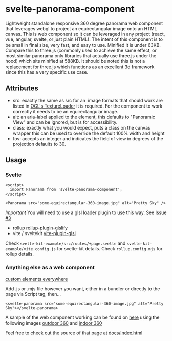 # svelte-panorama-component

Lightweight standalone responsive 360 degree panorama web component that leverages webgl to project an equirectangular image onto an HTML canvas. This is web component so it can be leveraged in any project (react, vue, angular, svelte, or just plain HTML). The intent of this component is to be small in final size, very fast, and easy to use. Minified it is under 63KB. Compare this to three.js (commonly used to achieve the same effect, or most similar panorama only libraries that actually use three.js under the hood) which sits minified at 588KB. It should be noted this is not a replacement for three.js which functions as an excellent 3d framework since this has a very specific use case.

## Attributes

- src: exactly the same as src for an <img> image formats that should work are listed in [OGL's TextureLoader](https://github.com/oframe/ogl/blob/0da03dd187f585d74975a50888dca0f75c3e409a/src/extras/TextureLoader.js#L81) it is required. For the component to work correctly it needs to be an equirectangular image.
- alt: an aria-label applied to the element, this defaults to "Panoramic View" and can be ignored, but is for accessibility.
- class: exactly what you would expect, puts a class on the canvas wrapper this can be used to override the default 100% width and height
- fov: accepts an integer and indicates the field of view in degrees of the projection defaults to 30.

## Usage

### Svelte

```
<script>
  import Panorama from 'svelte-panorama-component';
</script>

<Panorama src="some-equirectangular-360-image.jpg" alt="Pretty Sky" />
```

*Important* You will need to use a glsl loader plugin to use this way. See Issue [#3](https://github.com/vipero07/svelte-panorama/issues/3)
 - rollup [rollup-plugin-glslify](https://www.npmjs.com/package/rollup-plugin-glslify)
 - vite / sveltekit [vite-plugin-glsl](https://www.npmjs.com/package/vite-plugin-glsl)

Check `svelte-kit-example/src/routes/+page.svelte` and `svelte-kit-example/vite.config.js` for svelte-kit details. Check `rollup.config.mjs` for rollup details.

### Anything else as a web component

[custom elements everywhere](https://custom-elements-everywhere.com/)

Add .js or .mjs file however you want, either in a bundler or directly to the page via Script tag, then...

```
<svelte-panorama src="some-equirectangular-360-image.jpg" alt="Pretty Sky"></svelte-panorama>
```

A sample of the web component working can be found on [here](https://vipero07.github.io/svelte-panorama/) using the following images [outdoor 360](<https://commons.wikimedia.org/wiki/File:Veste_Oberhaus_(Passau,_full_spherical_panoramic_image,_equirectangular_projection).jpg>) and [indoor 360](<https://commons.wikimedia.org/wiki/File:Rheingauer_Dom,_Geisenheim,_360_Panorama_(Equirectangular_projection).jpg>)

Feel free to check out the source of that page at [docs/index.html](https://github.com/vipero07/svelte-panorama/blob/master/docs/index.html)
